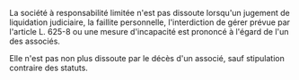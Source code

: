La société à responsabilité limitée n'est pas dissoute lorsqu'un jugement de liquidation judiciaire, la faillite personnelle, l'interdiction de gérer prévue par l'article L. 625-8 ou une mesure d'incapacité est prononcé à l'égard de l'un des associés.

Elle n'est pas non plus dissoute par le décès d'un associé, sauf stipulation contraire des statuts.
